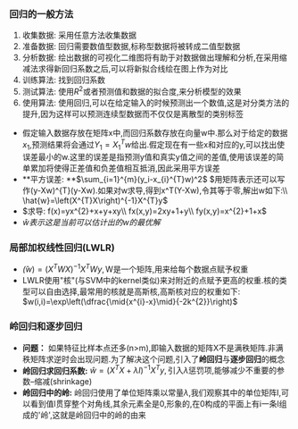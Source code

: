### 回归的一般方法
1. 收集数据: 采用任意方法收集数据
2. 准备数据: 回归需要数值型数据,标称型数据将被转成二值型数据
3. 分析数据: 绘出数据的可视化二维图将有助于对数据做出理解和分析,在采用缩减法求得新回归系数之后,可以将新拟合线绘在图上作为对比
4. 训练算法: 找到回归系数
5. 测试算法: 使用$R^2$或者预测值和数据的拟合度,来分析模型的效果
6. 使用算法: 使用回归,可以在给定输入的时候预测出一个数值,这是对分类方法的提升,因为这样可以预测连续型数据而不仅仅是离散型的类别标签
- 假定输入数据存放在矩阵x中,而回归系数存放在向量w中.那么对于给定的数据$x_1$,预测结果将会通过$Y_1=X_1^{T}w$给出.假定现在有一些x和对应的y,可以找出使误差最小的w.这里的误差是指预测y值和真实y值之间的差值,使用该误差的简单累加将使得正差值和负差值相互抵消,因此采用平方误差
- **平方误差: **$\sum_{i=1}^{m}(y_i-x_{i}^{T}w)^2$
$用矩阵表示还可以写作(y-Xw)^{T}(y-Xw).如果对w求导,得到x^T(Y-Xw),令其等于零,解出w如下:\\ \hat{w}=\left(X^{T}X\right)^{-1}X^{T}y$
- $求导: f(x)=yx^{2}+x+y+xy\\ fx(x,y)=2xy+1+y\\ fy(x,y)=x^{2}+1+x$
- $\hat{w}表示这是当前可以估计出的w的最优解$
### 局部加权线性回归(LWLR)
- $\hat(w)=(X^{T}WX)^{-1}X^{T}Wy,\text{W是一个矩阵,用来给每个数据点赋予权重}$
- LWLR使用"核"(与SVM中的kernel类似)来对附近的点赋予更高的权重.核的类型可以自由选择,最常用的核就是高斯核,高斯核对应的权重如下:
$w(i,i)=\exp\left(\dfrac{\mid{x^{i}-x}\mid}{-2k^{2}}\right)$
### 岭回归和逐步回归
- **问题：** 如果特征比样本点还多(n>m),即输入数据的矩阵X不是满秩矩阵.非满秩矩阵求逆时会出现问题.为了解决这个问题,引入了**岭回归**与**逐步回归**的概念
- **岭回归求回归系数:** $\hat{w}=(X^{T}X+\lambda{I})^{-1}X^{T}y,\text{引入$\lambda$惩罚项,能够减少不重要的参数--缩减(shrinkage)}$
- **岭回归中的岭:** 岭回归使用了单位矩阵乘以常量$\lambda$,我们观察其中的单位矩阵I,可以看到值l贯穿整个对角线,其余元素全是0,形象的,在0构成的平面上有i一条l组成的'岭',这就是岭回归中的岭的由来 
